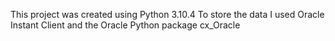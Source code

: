 This project was created using Python 3.10.4
To store the data I used Oracle Instant Client and the Oracle Python package cx_Oracle
